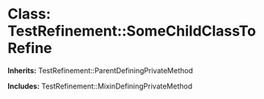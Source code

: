 # Class: TestRefinement::SomeChildClassToRefine
**Inherits:** TestRefinement::ParentDefiningPrivateMethod
    
**Includes:** TestRefinement::MixinDefiningPrivateMethod
  




